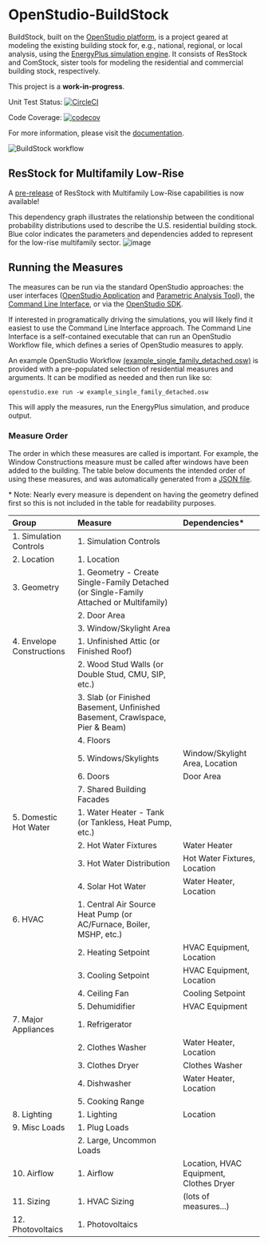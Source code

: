 OpenStudio-BuildStock
===================

BuildStock, built on the [OpenStudio platform](http://openstudio.net), is a project geared at modeling the existing building stock for, e.g., national, regional, or local analysis, using the [EnergyPlus simulation engine](http://energyplus.net). It consists of ResStock and ComStock, sister tools for modeling the residential and commercial building stock, respectively. 

This project is a <b>work-in-progress</b>.

Unit Test Status: [![CircleCI](https://circleci.com/gh/NREL/OpenStudio-BuildStock/tree/master.svg?style=svg)](https://circleci.com/gh/NREL/OpenStudio-BuildStock/tree/master)

Code Coverage: [![codecov](https://codecov.io/gh/NREL/OpenStudio-BuildStock/branch/master/graph/badge.svg)](https://codecov.io/gh/NREL/OpenStudio-BuildStock)

For more information, please visit the [documentation](http://resstock.readthedocs.io/en/latest/).

![BuildStock workflow](https://user-images.githubusercontent.com/5861765/32569254-da2895c8-c47d-11e7-93cb-05fb4c8806d7.png)

## ResStock for Multifamily Low-Rise

A [pre-release](https://github.com/NREL/OpenStudio-BuildStock/releases/tag/v0.0.2) of ResStock with Multifamily Low-Rise capabilities is now available!

This dependency graph illustrates the relationship between the conditional probability distributions used to describe the U.S. residential building stock. Blue color indicates the parameters and dependencies added to represent for the low-rise multifamily sector.
![image](https://user-images.githubusercontent.com/1276021/40512741-fa539b58-5f60-11e8-8423-36efd677b81d.png)

## Running the Measures

The measures can be run via the standard OpenStudio approaches: the user interfaces ([OpenStudio Application](http://nrel.github.io/OpenStudio-user-documentation/reference/openstudio_application_interface/) and [Parametric Analysis Tool](http://nrel.github.io/OpenStudio-user-documentation/reference/parametric_analysis_tool_2/)), the [Command Line Interface](http://nrel.github.io/OpenStudio-user-documentation/reference/command_line_interface/), or via the [OpenStudio SDK](https://openstudio-sdk-documentation.s3.amazonaws.com/index.html).

If interested in programatically driving the simulations, you will likely find it easiest to use the Command Line Interface approach. The Command Line Interface is a self-contained executable that can run an OpenStudio Workflow file, which defines a series of OpenStudio measures to apply.

An example OpenStudio Workflow [(example_single_family_detached.osw)](https://github.com/NREL/OpenStudio-BuildStock/blob/master/workflows/example_single_family_detached.osw) is provided with a pre-populated selection of residential measures and arguments. It can be modified as needed and then run like so:

`openstudio.exe run -w example_single_family_detached.osw`

This will apply the measures, run the EnergyPlus simulation, and produce output. 

### Measure Order

The order in which these measures are called is important. For example, the Window Constructions measure must be called after windows have been added to the building. The table below documents the intended order of using these measures, and was automatically generated from a [JSON file](https://github.com/NREL/OpenStudio-BuildStock/blob/master/workflows/measure-info.json).

<nowiki>*</nowiki> Note: Nearly every measure is dependent on having the geometry defined first so this is not included in the table for readability purposes.

<!--- The below table is automated via a rake task -->
<!--- MEASURE_WORKFLOW_START -->
|Group|Measure|Dependencies*|
|:---|:---|:---|
|1. Simulation Controls|1. Simulation Controls||
|2. Location|1. Location||
|3. Geometry|1. Geometry - Create Single-Family Detached (or Single-Family Attached or Multifamily)||
||2. Door Area||
||3. Window/Skylight Area||
|4. Envelope Constructions|1. Unfinished Attic (or Finished Roof)||
||2. Wood Stud Walls (or Double Stud, CMU, SIP, etc.)||
||3. Slab (or Finished Basement, Unfinished Basement, Crawlspace, Pier & Beam)||
||4. Floors||
||5. Windows/Skylights|Window/Skylight Area, Location|
||6. Doors|Door Area|
||7. Shared Building Facades||
|5. Domestic Hot Water|1. Water Heater - Tank (or Tankless, Heat Pump, etc.)||
||2. Hot Water Fixtures|Water Heater|
||3. Hot Water Distribution|Hot Water Fixtures, Location|
||4. Solar Hot Water|Water Heater, Location|
|6. HVAC|1. Central Air Source Heat Pump (or AC/Furnace, Boiler, MSHP, etc.)||
||2. Heating Setpoint|HVAC Equipment, Location|
||3. Cooling Setpoint|HVAC Equipment, Location|
||4. Ceiling Fan|Cooling Setpoint|
||5. Dehumidifier|HVAC Equipment|
|7. Major Appliances|1. Refrigerator||
||2. Clothes Washer|Water Heater, Location|
||3. Clothes Dryer|Clothes Washer|
||4. Dishwasher|Water Heater, Location|
||5. Cooking Range||
|8. Lighting|1. Lighting|Location|
|9. Misc Loads|1. Plug Loads||
||2. Large, Uncommon Loads||
|10. Airflow|1. Airflow|Location, HVAC Equipment, Clothes Dryer|
|11. Sizing|1. HVAC Sizing|(lots of measures...)|
|12. Photovoltaics|1. Photovoltaics||
<!--- MEASURE_WORKFLOW_END -->